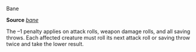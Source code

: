 Bane

**Source** [_bane_](spells/bane#_bane)

The –1 penalty applies on attack rolls, weapon damage rolls, and all saving throws. Each affected creature must roll its next attack roll or saving throw twice and take the lower result.


